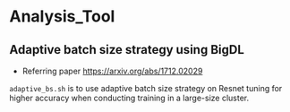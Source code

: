 # Analysis_Tool


## Adaptive batch size strategy using BigDL
* Referring paper https://arxiv.org/abs/1712.02029

`adaptive_bs.sh` is to use adaptive batch size strategy on Resnet tuning for higher accuracy when conducting training in a large-size cluster. 
